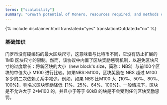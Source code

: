 ```yaml
---
terms: ["scalability"]
summary: "Growth potential of Monero, resources required, and methods of increasing efficiency"
---
```


{% include disclaimer.html translated="yes" translationOutdated="no" %}
### 基础知识

门罗币没有硬编码的最大区块尺寸，这意味着与比特币不同，它没有防止扩展的 1MB 区块尺寸的限制。然而，该协议中内置了区块奖励惩罚机制，以避免区块尺寸的过度增长：将新区块的大小（new block's size，简称：NBS）与前100个区块的中值大小 M100 进行比较。如果NBS>M100，区块奖励在 NBS 超过 M100 多少的二次依赖关系中减少。例如，如果 NBS 比M100 大【10%、50%、80%、100%】，则名义区块奖励降低【1%、25%、64%、100%】。一般情况下，区块是不允许大于 2*M100 的，并且小于等于 60kB 的块是不会受到任何区块奖励惩罚。

